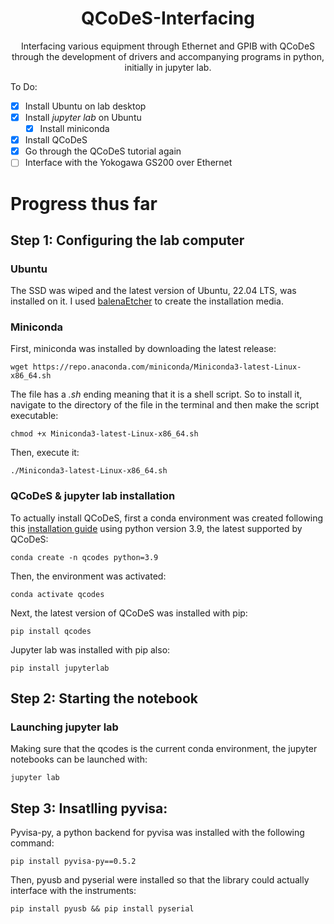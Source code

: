 <h1 align="center">
  QCoDeS-Interfacing
</h1>

<p align="center">
  Interfacing various equipment through Ethernet and GPIB with QCoDeS through the development of drivers and accompanying programs in python, initially in jupyter lab.
</p>

To Do:
- [x] Install Ubuntu on lab desktop
- [x] Install *jupyter lab* on Ubuntu
  - [x] Install miniconda
- [x] Install QCoDeS
- [x] Go through the QCoDeS tutorial again
- [ ] Interface with the Yokogawa GS200 over Ethernet

# Progress thus far

## Step 1: Configuring the lab computer

### Ubuntu

The SSD was wiped and the latest version of Ubuntu, 22.04 LTS, was installed on it. I used [balenaEtcher](https://www.balena.io/etcher/) to create the installation media.

### Miniconda

First, miniconda was installed by downloading the latest release:
```
wget https://repo.anaconda.com/miniconda/Miniconda3-latest-Linux-x86_64.sh
```

The file has a *.sh* ending meaning that it is a shell script. So to install it, navigate to the directory of the file in the terminal and then make the script executable:
```
chmod +x Miniconda3-latest-Linux-x86_64.sh
```

Then, execute it:
```
./Miniconda3-latest-Linux-x86_64.sh
```

### QCoDeS & jupyter lab installation

To actually install QCoDeS, first a conda environment was created following this [installation guide](https://qcodes.github.io/Qcodes/start/index.html) using python version 3.9, the latest supported by QCoDeS:
```
conda create -n qcodes python=3.9
```

Then, the environment was activated:
```
conda activate qcodes
```

Next, the latest version of QCoDeS was installed with pip:
```
pip install qcodes
```

Jupyter lab was installed with pip also:
```
pip install jupyterlab
```

## Step 2: Starting the notebook

### Launching jupyter lab

Making sure that the qcodes is the current conda environment, the jupyter notebooks can be launched with:
```
jupyter lab
```

## Step 3: Insatlling pyvisa:

Pyvisa-py, a python backend for pyvisa was installed with the following command:
```
pip install pyvisa-py==0.5.2
```

Then, pyusb and pyserial were installed so that the library could actually interface with the instruments: 
```
pip install pyusb && pip install pyserial
```
